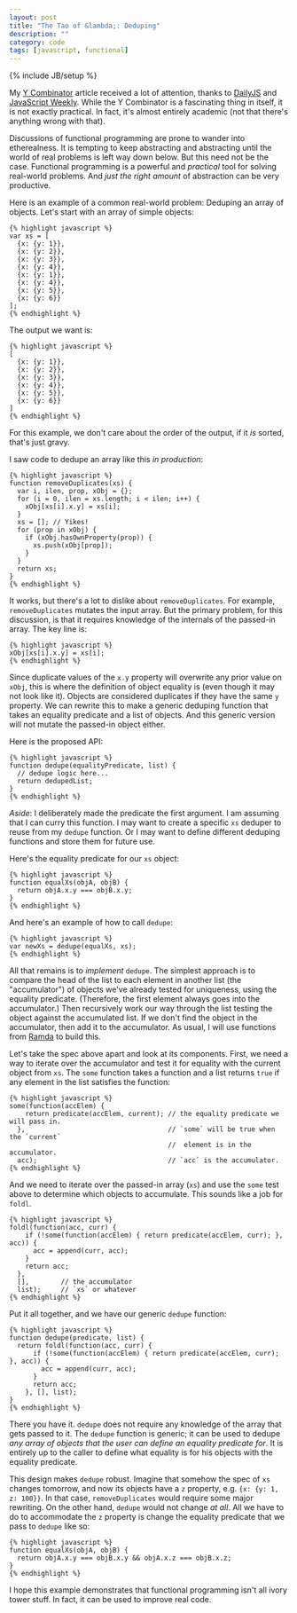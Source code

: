 ```yaml
---
layout: post
title: "The Tao of &lambda;: Deduping"
description: ""
category: code
tags: [javascript, functional]
---
```

{% include JB/setup %}

My [Y Combinator](http://buzzdecafe.github.io/code/2013/09/05/javascript-y-combinator/) article received a lot of attention, thanks to [DailyJS](http://dailyjs.com/2013/09/20/ycombinator/) and [JavaScript Weekly](http://javascriptweekly.com/archive/149.html). While the Y Combinator is a fascinating thing in itself, it is not exactly practical. In fact, it's almost entirely academic (not that there's anything wrong with that).

Discussions of functional programming are prone to wander into etherealness. It is tempting to keep abstracting and abstracting until the world of real problems is left way down below. But this need not be the case. Functional programming is a powerful and _practical_ tool for solving real-world problems. And *just the right amount* of abstraction can be very productive. 

Here is an example of a common real-world problem: Deduping an array of objects. Let's start with an array of simple objects:

    {% highlight javascript %}
    var xs = [
      {x: {y: 1}}, 
      {x: {y: 2}}, 
      {x: {y: 3}}, 
      {x: {y: 4}}, 
      {x: {y: 1}}, 
      {x: {y: 4}}, 
      {x: {y: 5}}, 
      {x: {y: 6}}
    ];
    {% endhighlight %}

The output we want is:

    {% highlight javascript %}
    [
      {x: {y: 1}}, 
      {x: {y: 2}}, 
      {x: {y: 3}}, 
      {x: {y: 4}}, 
      {x: {y: 5}}, 
      {x: {y: 6}}
    ]
    {% endhighlight %}

For this example, we don't care about the order of the output, if it _is_ sorted, that's just gravy.

I saw code to dedupe an array like this _in production_:

    {% highlight javascript %}
    function removeDuplicates(xs) {
      var i, ilen, prop, xObj = {};
      for (i = 0, ilen = xs.length; i < ilen; i++) {
        xObj[xs[i].x.y] = xs[i];
      }
      xs = []; // Yikes!
      for (prop in xObj) {
        if (xObj.hasOwnProperty(prop)) {
          xs.push(xObj[prop]);
        }
      }
      return xs;
    }
    {% endhighlight %}

It works, but there's a lot to dislike about `removeDuplicates`. For example, `removeDuplicates` mutates the input array. But the primary problem, for this discussion, is that it requires knowledge of the internals of the passed-in array. The key line is:

    {% highlight javascript %}
    xObj[xs[i].x.y] = xs[i];
    {% endhighlight %}
    
Since duplicate values of the `x.y` property will overwrite any prior value on `xObj`, this is where the definition of object equality is (even though it may not look like it). Objects are considered duplicates if they have the same `y` property. We can rewrite this to make a generic deduping function that takes an equality predicate and a list of objects. And this generic version will not mutate the passed-in object either. 

Here is the proposed API:

    {% highlight javascript %}
    function dedupe(equalityPredicate, list) { 
      // dedupe logic here...
      return dedupedList;
    }
    {% endhighlight %}

_Aside_: I deliberately made the predicate the first argument. I am assuming that I can curry this function. I may want to create a specific `xs` deduper to reuse from my `dedupe` function. Or I may want to define different deduping functions and store them for future use.

Here's the equality predicate for our `xs` object:

    {% highlight javascript %}
    function equalXs(objA, objB) {
      return objA.x.y === objB.x.y;
    }
    {% endhighlight %}

And here's an example of how to call `dedupe`:

    {% highlight javascript %}
    var newXs = dedupe(equalXs, xs);
    {% endhighlight %}

All that remains is to _implement_ `dedupe`. The simplest approach is to compare the head of the list to each element in another list (the "accumulator") of objects we've already tested for uniqueness, using the equality predicate. (Therefore, the first element always goes into the accumulator.) Then recursively work our way through the list testing the object against the accumulated list. If we don't find the object in the accumulator, then add it to the accumulator. As usual, I will use functions from [Ramda](https://github.com/Ramda/ramda) to build this. 

Let's take the spec above apart and look at its components. First, we need a way to iterate over the accumulator and test it for equality with the current object from `xs`. The `some` function takes a function and a list returns `true` if any element in the list satisfies the function: 

    {% highlight javascript %}
    some(function(accElem) {            
        return predicate(accElem, current); // the equality predicate we will pass in.
      },                                    // `some` will be true when the `current` 
                                            //  element is in the accumulator.
      acc);                                 // `acc` is the accumulator.
    {% endhighlight %}

And we need to iterate over the passed-in array (`xs`) and use the `some` test above to determine which objects to accumulate. This sounds like a job for `foldl`. 

    {% highlight javascript %}
    foldl(function(acc, curr) {
        if (!some(function(accElem) { return predicate(accElem, curr); }, acc)) {
          acc = append(curr, acc);
        }
        return acc;
      }, 
      [],        // the accumulator
      list);     // `xs` or whatever
    {% endhighlight %}

Put it all together, and we have our generic `dedupe` function:

    {% highlight javascript %}
    function dedupe(predicate, list) {
      return foldl(function(acc, curr) {
          if (!some(function(accElem) { return predicate(accElem, curr); }, acc)) {
            acc = append(curr, acc);
          }
          return acc;
        }, [], list);
    }
    {% endhighlight %}

There you have it. `dedupe` does not require any knowledge of the array that gets passed to it. The `dedupe` function is generic; it can be used to dedupe _any array of objects that the user can define an equality predicate for_. It is entirely up to the caller to define what equality is for his objects with the equality predicate. 

This design makes `dedupe` robust. Imagine that somehow the spec of `xs` changes tomorrow, and now its objects have a `z` property, e.g. `{x: {y: 1, z: 100}}`. In that case, `removeDuplicates` would require some major rewriting. On the other hand, `dedupe` would not change _at all_. All we have to do to accommodate the `z` property is change the equality predicate that we pass to `dedupe` like so:

    {% highlight javascript %}
    function equalXs(objA, objB) {
      return objA.x.y === objB.x.y && objA.x.z === objB.x.z;
    }
    {% endhighlight %}

I hope this example demonstrates that functional programming isn't all ivory tower stuff. In fact, it can be used to improve real code.




